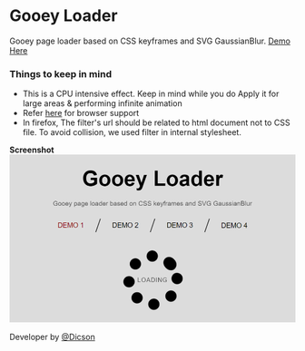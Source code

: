 # Gooey Loader
Gooey page loader based on CSS keyframes and SVG GaussianBlur. [Demo Here](http://dicson.in/widgets/gooey-loader)

### Things to keep in mind
*	This is a CPU intensive effect. Keep in mind while you do Apply it for large areas & performing infinite animation
*	Refer [here](http://caniuse.com/#feat=css-filters) for browser support
* In firefox, The filter's url should be related to html document not to CSS file. To avoid collision, we used filter in internal stylesheet.

**Screenshot**
![](img/gooey-loader.gif)

Developer by [@Dicson](http://dicson.in)


